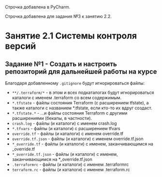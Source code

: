 Строчка добавлена в PyCharm.

Строчка добавлена для задания №3 к занятию 2.2.

# Занятие 2.1 Системы контроля версий
## Задание №1 - Создать и настроить репозиторий для дальнейшей работы на курсе

Благодаря добавленному `.gitignore` будут игнорироваться файлы:
- `**/.terraform/*` - в этом и всех подкаталогах будут игнорироваться
каталоги с именем .terraform со всем содержимым.
- `*.tfstate` - файлы состояния Terraform (c расширением tfstate),
а также каталоги с названием *.tfstate, если кто-то их вдруг создаст.
- `*.tfstate.*` - ...и файлы состояния Terraform c другими расширениями
(бекапы, в частности). 
- `crash.log` - файлы (и каталоги) с именем crash.log
- `*.tfvars` - файлы (и каталоги) с расширением tfvars 
- `override.tf` - файлы (и каталоги) с именем override.tf
- `override.tf.json` - файлы (и каталоги) с именем override.tf.json
- `*_override.tf` - файлы (и каталоги) с именем, заканчивающимся на _override.tf  
- `*_override.tf.json` - файлы (и каталоги) с именем, заканчивающимся на *_override.tf.json
- `.terraformrc` - файлы (и каталоги) с именем .terraformrc 
- `terraform.rc` - файлы (и каталоги) с именем .terraform.rc
